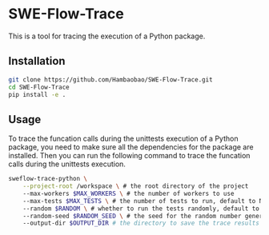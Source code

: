 # SWE-Flow-Trace

This is a tool for tracing the execution of a Python package.

## Installation

```bash
git clone https://github.com/Hambaobao/SWE-Flow-Trace.git
cd SWE-Flow-Trace
pip install -e .
```

## Usage
To trace the funcation calls during the unittests execution of a Python package, you need to make sure all the dependencies for the package are installed.
Then you can run the following command to trace the funcation calls during the unittests execution.

```bash
sweflow-trace-python \
    --project-root /workspace \ # the root directory of the project
    --max-workers $MAX_WORKERS \ # the number of workers to use
    --max-tests $MAX_TESTS \ # the number of tests to run, default to None
    --random $RANDOM \ # whether to run the tests randomly, default to False
    --random-seed $RANDOM_SEED \ # the seed for the random number generator
    --output-dir $OUTPUT_DIR # the directory to save the trace results

```